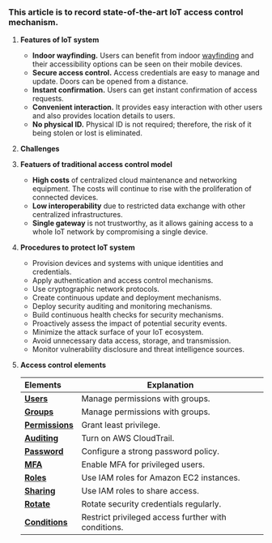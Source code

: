 ### This article is to record state-of-the-art IoT access control mechanism.

1. **Features of IoT system**

   - **Indoor wayfinding.** Users can benefit from indoor [wayfinding](https://www.jibestream.com/blog/how-the-internet-of-things-is-delivering-experiential-wayfinding) and their accessibility options can be seen on their mobile devices.
   - **Secure access control.** Access credentials are easy to manage and update. Doors can be opened from a distance.
   - **Instant confirmation.** Users can get instant confirmation of access requests.
   - **Convenient interaction.** It provides easy interaction with other users and also provides location details to users.
   - **No physical ID.** Physical ID is not required; therefore, the risk of it being stolen or lost is eliminated.

2. **Challenges**

3. **Featuers of traditional access control model**

   - **High costs** of centralized cloud maintenance and networking equipment. The costs will continue to rise with the proliferation of connected devices.
   - **Low interoperability** due to restricted data exchange with other centralized infrastructures.
   - **Single gateway** is not trustworthy, as it allows gaining access to a whole IoT network by compromising a single device.

4. **Procedures to protect IoT system**

   - Provision devices and systems with unique identities and credentials.
   - Apply authentication and access control mechanisms.
   - Use cryptographic network protocols.
   - Create continuous update and deployment mechanisms.
   - Deploy security auditing and monitoring mechanisms.
   - Build continuous health checks for security mechanisms.
   - Proactively assess the impact of potential security events.
   - Minimize the attack surface of your IoT ecosystem.
   - Avoid unnecessary data access, storage, and transmission.
   - Monitor vulnerability disclosure and threat intelligence sources.

5. **Access control elements**

   | Elements                                                     | Explanation                                         |
   | :----------------------------------------------------------- | --------------------------------------------------- |
   | [**Users**](https://aws.amazon.com/iam/features/manage-users/) | Manage permissions with groups.                     |
   | [**Groups**](https://aws.amazon.com/iam/features/manage-users/) | Manage permissions with groups.                     |
   | [**Permissions**](https://aws.amazon.com/iam/features/manage-permissions/) | Grant least privilege.                              |
   | [**Auditing**](https://aws.amazon.com/cloudtrail/)           | Turn on AWS CloudTrail.                             |
   | [**Password**](https://aws.amazon.com/iam/features/managing-user-credentials/) | Configure a strong password policy.                 |
   | [**MFA**](https://aws.amazon.com/iam/features/mfa/)          | Enable MFA for privileged users.                    |
   | [**Roles**](https://aws.amazon.com/iam/features/manage-roles/) | Use IAM roles for Amazon EC2 instances.             |
   | [**Sharing**](https://aws.amazon.com/identity/federation/)   | Use IAM roles to share access.                      |
   | [**Rotate**](http://docs.aws.amazon.com/AWSEC2/latest/UserGuide/iam-roles-for-amazon-ec2.html) | Rotate security credentials regularly.              |
   | [**Conditions**](http://docs.aws.amazon.com/IAM/latest/UserGuide/PermissionsAndPolicies.html) | Restrict privileged access further with conditions. |

